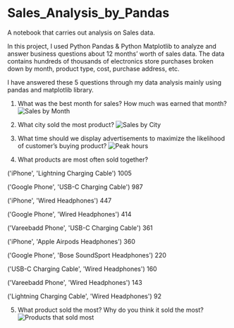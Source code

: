 # Sales_Analysis_by_Pandas

A notebook that carries out analysis on Sales data. 

In this project, I used Python Pandas &amp; Python Matplotlib to analyze and answer business questions about 12 months’ worth of sales data. The data contains hundreds of thousands of electronics store purchases broken down by month, product type, cost, purchase address, etc.


I have answered these 5 questions through my data analysis mainly using pandas and matplotlib library.

1.	What was the best month for sales? How much was earned that month?
![Sales by Month](https://user-images.githubusercontent.com/129381473/232265671-365ec438-c497-4ccb-99e2-f37d4b55d48a.jpg)

2.	What city sold the most product?
![Sales by City](https://user-images.githubusercontent.com/129381473/232265497-8b8504be-a575-4cd7-8da1-04d6060b5ed4.jpg)

3.	What time should we display advertisements to maximize the likelihood of customer’s buying product?
![Peak hours](https://user-images.githubusercontent.com/129381473/232265499-1646cd3a-e5b9-45c7-9c90-f746c250c8b6.jpg)

4.	What products are most often sold together?

('iPhone', 'Lightning Charging Cable') 1005

('Google Phone', 'USB-C Charging Cable') 987

('iPhone', 'Wired Headphones') 447

('Google Phone', 'Wired Headphones') 414

('Vareebadd Phone', 'USB-C Charging Cable') 361

('iPhone', 'Apple Airpods Headphones') 360

('Google Phone', 'Bose SoundSport Headphones') 220

('USB-C Charging Cable', 'Wired Headphones') 160

('Vareebadd Phone', 'Wired Headphones') 143

('Lightning Charging Cable', 'Wired Headphones') 92

5.	What product sold the most? Why do you think it sold the most?
![Products that sold most](https://user-images.githubusercontent.com/129381473/232265507-b7f0b8c3-c3b9-4e9b-af12-71bd3e2d40e6.jpg)
